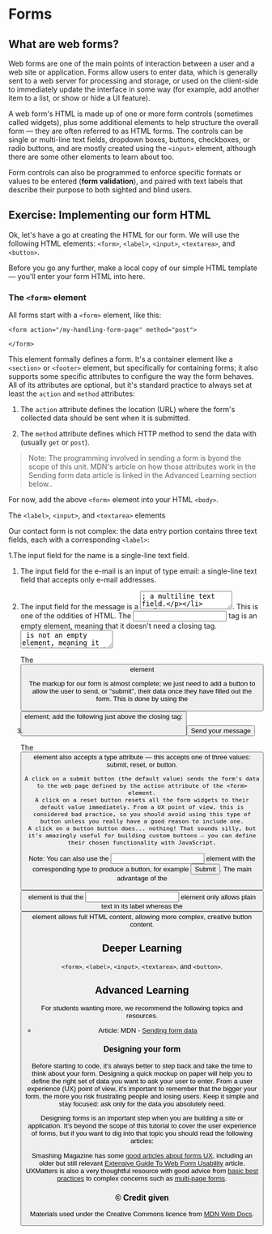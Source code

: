 # Forms

## What are web forms?

Web forms are one of the main points of interaction between a user and a web site or application. Forms allow users to enter data, which is generally sent to a web server for processing and storage, or used on the client-side to immediately update the interface in some way (for example, add another item to a list, or show or hide a UI feature).

A web form's HTML is made up of one or more form controls (sometimes called widgets), plus some additional elements to help structure the overall form — they are often referred to as HTML forms. The controls can be single or multi-line text fields, dropdown boxes, buttons, checkboxes, or radio buttons, and are mostly created using the `<input>` element, although there are some other elements to learn about too.

Form controls can also be programmed to enforce specific formats or values to be entered (**form validation**), and paired with text labels that describe their purpose to both sighted and blind users.

<!-- div class="exercise" -->

## Exercise: Implementing our form HTML

Ok, let's have a go at creating the HTML for our form. We will use the following HTML elements: `<form>`, `<label>`, `<input>`, `<textarea>`, and `<button>`.

Before you go any further, make a local copy of our simple HTML template — you'll enter your form HTML into here.

### The `<form>` element

All forms start with a `<form>` element, like this:

```
<form action="/my-handling-form-page" method="post">

</form>
```

This element formally defines a form. It's a container element like a `<section>` or `<footer>` element, but specifically for containing forms; it also supports some specific attributes to configure the way the form behaves. All of its attributes are optional, but it's standard practice to always set at least the `action` and `method` attributes:

1. The `action` attribute defines the location (URL) where the form's collected data should be sent when it is submitted.

1. The `method` attribute defines which HTTP method to send the data with (usually `get` or `post`).

> Note: The programming involved in sending a form is byond the scope of this unit. MDN's article on how those attributes work in the Sending form data article is linked in the Advanced Learning section below..

For now, add the above `<form>` element into your HTML `<body>`.

The `<label>`, `<input>`, and `<textarea>` elements

Our contact form is not complex: the data entry portion contains three text fields, each with a corresponding `<label>`:

1.The input field for the name is a single-line text field.

1. The input field for the e-mail is an input of type email: a single-line text field that accepts only e-mail addresses.

1. The input field for the message is a <textarea>; a multiline text field.

In terms of HTML code we need something like the following to implement these form widgets:

```
<form action="/my-handling-form-page" method="post">
 <ul>
  <li>
    <label for="name">Name:</label>
    <input type="text" id="name" name="user_name">
  </li>
  <li>
    <label for="mail">E-mail:</label>
    <input type="email" id="mail" name="user_email">
  </li>
  <li>
    <label for="msg">Message:</label>
    <textarea id="msg" name="user_message"></textarea>
  </li>
 </ul>
</form>

```

Update your form code to look like the above.

The `<li>` elements are there to conveniently structure our code and make styling easier (see later in the article). For usability and accessibility, we include an explicit label for each form control. Note the use of the for attribute on all `<label>` elements, which takes as its value the id of the form control with which it is associated — this is how you associate a form control with its label.

There is great benefit to doing this — it associates the label with the form control, enabling mouse, trackpad, and touch device users to click on the label to activate the corresponding control, and it also provides an accessible name for screen readers to read out to their users. You'll find further details of form labels in How to structure a web form.

On the `<input>` element, the most important attribute is the type attribute. This attribute is extremely important because it defines the way the `<input>` element appears and behaves. You'll find more about this in the Basic native form controls article later on.

- In our simple example, we use the value <input/text> for the first input — the default value for this attribute. It represents a basic single-line text field that accepts any kind of text input.

- For the second input, we use the value <input/email>, which defines a single-line text field that only accepts a well-formed e-mail address. This turns a basic text field into a kind of "intelligent" field that will perform some validation checks on the data typed by the user. It also causes a more appropriate keyboard layout for entering email addresses (e.g. with an @ symbol by default) to appear on devices with dynamic keyboards, like smartphones. You'll find out more about form validation in the client-side form validation article later on.

Last but not least, note the syntax of <input> vs. <textarea></textarea>. This is one of the oddities of HTML. The <input> tag is an empty element, meaning that it doesn't need a closing tag. <textarea> is not an empty element, meaning it should be closed with the proper ending tag. This has an impact on a specific feature of forms: the way you define the default value. To define the default value of an <input> element you have to use the value attribute like this:

<input type="text" value="by default this element is filled with this text">

On the other hand,  if you want to define a default value for a <textarea>, you put it between the opening and closing tags of the <textarea> element, like this:

<textarea>
by default this element is filled with this text
</textarea>

The <button> element

The markup for our form is almost complete; we just need to add a button to allow the user to send, or "submit", their data once they have filled out the form. This is done by using the <button> element; add the following just above the closing </ul> tag:

<li class="button">
  <button type="submit">Send your message</button>
</li>

The <button> element also accepts a type attribute — this accepts one of three values: submit, reset, or button.

    A click on a submit button (the default value) sends the form's data to the web page defined by the action attribute of the <form> element.
    A click on a reset button resets all the form widgets to their default value immediately. From a UX point of view, this is considered bad practice, so you should avoid using this type of button unless you really have a good reason to include one.
    A click on a button button does... nothing! That sounds silly, but it's amazingly useful for building custom buttons — you can define their chosen functionality with JavaScript.

Note: You can also use the <input> element with the corresponding type to produce a button, for example <input type="submit">. The main advantage of the <button> element is that the <input> element only allows plain text in its label whereas the <button> element allows full HTML content, allowing more complex, creative button content.


<h2 class="deep">Deeper Learning</h2>


`<form>`, `<label>`, `<input>`, `<textarea>`, and `<button>`.


<h2 class="advanced">Advanced Learning</h2>

For students wanting more, we recommend the following topics and resources. 

- Article: MDN - [Sending form data](https://developer.mozilla.org/en-US/docs/Learn/Forms/Sending_and_retrieving_form_data)

### Designing your form

Before starting to code, it's always better to step back and take the time to think about your form. Designing a quick mockup on paper will help you to define the right set of data you want to ask your user to enter. From a user experience (UX) point of view, it's important to remember that the bigger your form, the more you risk frustrating people and losing users. Keep it simple and stay focused: ask only for the data you absolutely need.

Designing forms is an important step when you are building a site or application. It's beyond the scope of this tutorial to cover the user experience of forms, but if you want to dig into that topic you should read the following articles:

Smashing Magazine has some [good articles about forms UX](https://www.smashingmagazine.com/2018/08/ux-html5-mobile-form-part-1/), including an older but still relevant [Extensive Guide To Web Form Usability](https://www.smashingmagazine.com/2011/11/extensive-guide-web-form-usability/) article.
UXMatters is also a very thoughtful resource with good advice from [basic best practices](http://www.uxmatters.com/mt/archives/2012/05/7-basic-best-practices-for-buttons.php) to complex concerns such as [multi-page forms](http://www.uxmatters.com/mt/archives/2010/03/pagination-in-web-forms-evaluating-the-effectiveness-of-web-forms.php).

### &copy; Credit given

Materials used under the Creative Commons licence from [MDN Web Docs](https://developer.mozilla.org/en-US/docs/Web/HTML).